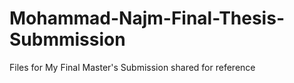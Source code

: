 # Mohammad-Najm-Final-Thesis-Submmission
Files for My Final Master's Submission shared for reference
